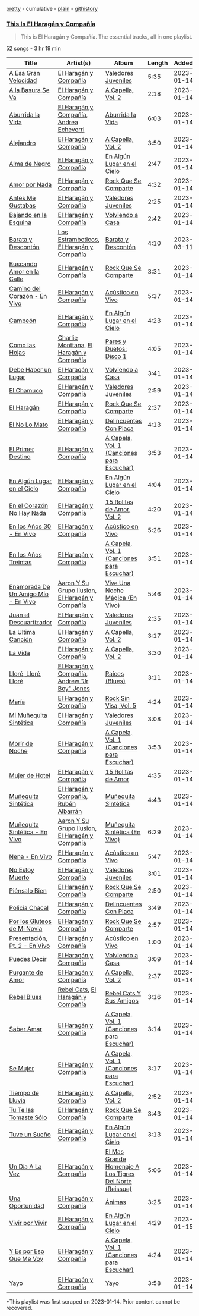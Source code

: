 [pretty](/playlists/pretty/37i9dQZF1DZ06evO1C5R5V.md) - cumulative - [plain](/playlists/plain/37i9dQZF1DZ06evO1C5R5V) - [githistory](https://github.githistory.xyz/mackorone/spotify-playlist-archive/blob/main/playlists/plain/37i9dQZF1DZ06evO1C5R5V)

### [This Is El Haragán y Compañía](https://open.spotify.com/playlist/37i9dQZF1DZ06evO1C5R5V)

> This is El Haragán y Compañía\. The essential tracks, all in one playlist.

52 songs - 3 hr 19 min

| Title | Artist(s) | Album | Length | Added | Removed |
|---|---|---|---|---|---|
| [A Esa Gran Velocidad](https://open.spotify.com/track/5dXKQ5MzrOPjFwtJEJZYuu) | [El Haragán y Compañía](https://open.spotify.com/artist/2NN9pzej9qFOOLBfRnmhIV) | [Valedores Juveniles](https://open.spotify.com/album/1EozvZIEU6wB5gwy6cEKCN) | 5:35 | 2023-01-14 |  |
| [A la Basura Se Va](https://open.spotify.com/track/3NyKFQuBj5DR57rBqw4tiM) | [El Haragán y Compañía](https://open.spotify.com/artist/2NN9pzej9qFOOLBfRnmhIV) | [A Capella, Vol\. 2](https://open.spotify.com/album/4siYcuv9UwlJ9zBTwZmFXk) | 2:18 | 2023-01-14 |  |
| [Aburrida la Vida](https://open.spotify.com/track/4BDHirGB8v0tcVWlNpiVvg) | [El Haragán y Compañía](https://open.spotify.com/artist/2NN9pzej9qFOOLBfRnmhIV), [Andrea Echeverri](https://open.spotify.com/artist/56WwKhBsxrWjpwXvJVLAjZ) | [Aburrida la Vida](https://open.spotify.com/album/6tRNUlurd30gT4GrCFGhBj) | 6:03 | 2023-01-14 |  |
| [Alejandro](https://open.spotify.com/track/6mDSvFRgZzQDVrXA9vBuMC) | [El Haragán y Compañía](https://open.spotify.com/artist/2NN9pzej9qFOOLBfRnmhIV) | [A Capella, Vol\. 2](https://open.spotify.com/album/4siYcuv9UwlJ9zBTwZmFXk) | 3:50 | 2023-01-14 |  |
| [Alma de Negro](https://open.spotify.com/track/3VRZUJyO4Y9KxfkrHc2OBC) | [El Haragán y Compañía](https://open.spotify.com/artist/2NN9pzej9qFOOLBfRnmhIV) | [En Algún Lugar en el Cielo](https://open.spotify.com/album/6Yf17T7xGRB0lMdGfNokEg) | 2:47 | 2023-01-14 |  |
| [Amor por Nada](https://open.spotify.com/track/5L2umLhtRL6iZGnZjZuto3) | [El Haragán y Compañía](https://open.spotify.com/artist/2NN9pzej9qFOOLBfRnmhIV) | [Rock Que Se Comparte](https://open.spotify.com/album/1YGn8RT3a96aeZWgZJr97Q) | 4:32 | 2023-01-14 |  |
| [Antes Me Gustabas](https://open.spotify.com/track/0FqtI5YKYauiW4HfBqPPBs) | [El Haragán y Compañía](https://open.spotify.com/artist/2NN9pzej9qFOOLBfRnmhIV) | [Valedores Juveniles](https://open.spotify.com/album/1EozvZIEU6wB5gwy6cEKCN) | 2:25 | 2023-01-14 |  |
| [Bajando en la Esquina](https://open.spotify.com/track/2TQxrmwp570FOy45G5Au53) | [El Haragán y Compañía](https://open.spotify.com/artist/2NN9pzej9qFOOLBfRnmhIV) | [Volviendo a Casa](https://open.spotify.com/album/7HMKw1qzzztQ0LrOhAzDVf) | 2:42 | 2023-01-14 |  |
| [Barata y Descontón](https://open.spotify.com/track/12zpKVqLAQ7x547zRwICeZ) | [Los Estramboticos](https://open.spotify.com/artist/53nmySG01mYmqoUx3fKymx), [El Haragán y Compañía](https://open.spotify.com/artist/2NN9pzej9qFOOLBfRnmhIV) | [Barata y Descontón](https://open.spotify.com/album/0VugzwalsfV7TB8kJnrx5u) | 4:10 | 2023-03-11 |  |
| [Buscando Amor en la Calle](https://open.spotify.com/track/36qNWwZLVrAoKTlS1QDEel) | [El Haragán y Compañía](https://open.spotify.com/artist/2NN9pzej9qFOOLBfRnmhIV) | [Rock Que Se Comparte](https://open.spotify.com/album/1YGn8RT3a96aeZWgZJr97Q) | 3:31 | 2023-01-14 |  |
| [Camino del Corazón \- En Vivo](https://open.spotify.com/track/1NfU4PeExNXqHh1vT2ytiT) | [El Haragán y Compañía](https://open.spotify.com/artist/2NN9pzej9qFOOLBfRnmhIV) | [Acústico en Vivo](https://open.spotify.com/album/4zu2N7oBqda4o0lMGk9Hgl) | 5:37 | 2023-01-14 | 2023-01-16 |
| [Campeón](https://open.spotify.com/track/43g4eMXbhgpNY5tWXXVFmC) | [El Haragán y Compañía](https://open.spotify.com/artist/2NN9pzej9qFOOLBfRnmhIV) | [En Algún Lugar en el Cielo](https://open.spotify.com/album/6Yf17T7xGRB0lMdGfNokEg) | 4:23 | 2023-01-14 |  |
| [Como las Hojas](https://open.spotify.com/track/2WtlUoUJHSjrOFZg3VGgOv) | [Charlie Monttana](https://open.spotify.com/artist/6hszx52doSbSMupWHUGdTv), [El Haragán y Compañía](https://open.spotify.com/artist/2NN9pzej9qFOOLBfRnmhIV) | [Pares y Duetos: Disco 1](https://open.spotify.com/album/41FihoRRlBH8E1xHgfkhpV) | 4:05 | 2023-01-14 |  |
| [Debe Haber un Lugar](https://open.spotify.com/track/5c0ZzLnCkk4Hqp3kXy8lYS) | [El Haragán y Compañía](https://open.spotify.com/artist/2NN9pzej9qFOOLBfRnmhIV) | [Volviendo a Casa](https://open.spotify.com/album/7HMKw1qzzztQ0LrOhAzDVf) | 3:41 | 2023-01-14 |  |
| [El Chamuco](https://open.spotify.com/track/5RGPch9I7US0JeQK8KAnSg) | [El Haragán y Compañía](https://open.spotify.com/artist/2NN9pzej9qFOOLBfRnmhIV) | [Valedores Juveniles](https://open.spotify.com/album/1EozvZIEU6wB5gwy6cEKCN) | 2:59 | 2023-01-14 |  |
| [El Haragán](https://open.spotify.com/track/79t9WUQOc5n6xAD0DRO9rW) | [El Haragán y Compañía](https://open.spotify.com/artist/2NN9pzej9qFOOLBfRnmhIV) | [Rock Que Se Comparte](https://open.spotify.com/album/1YGn8RT3a96aeZWgZJr97Q) | 2:37 | 2023-01-14 |  |
| [El No Lo Mato](https://open.spotify.com/track/2hntX3w48OucbEqoLoDnPZ) | [El Haragán y Compañía](https://open.spotify.com/artist/2NN9pzej9qFOOLBfRnmhIV) | [Delincuentes Con Placa](https://open.spotify.com/album/4Sdi8I9p9AkGbx8LnFf4wn) | 4:13 | 2023-01-14 |  |
| [El Primer Destino](https://open.spotify.com/track/6tKjGBp1J42BG0TkhB8nY1) | [El Haragán y Compañía](https://open.spotify.com/artist/2NN9pzej9qFOOLBfRnmhIV) | [A Capela, Vol\. 1 \(Canciones para Escuchar\)](https://open.spotify.com/album/6uxNb9jYOZllR0lv8tPmzE) | 3:53 | 2023-01-14 |  |
| [En Algún Lugar en el Cielo](https://open.spotify.com/track/6uRi7gpG1xlAO7BycXs1x3) | [El Haragán y Compañía](https://open.spotify.com/artist/2NN9pzej9qFOOLBfRnmhIV) | [En Algún Lugar en el Cielo](https://open.spotify.com/album/6Yf17T7xGRB0lMdGfNokEg) | 4:04 | 2023-01-14 |  |
| [En el Corazón No Hay Nada](https://open.spotify.com/track/2GaQ2eVyQLg3Lul8HYwZKr) | [El Haragán y Compañía](https://open.spotify.com/artist/2NN9pzej9qFOOLBfRnmhIV) | [15 Rolitas de Amor, Vol\. 2](https://open.spotify.com/album/7HZJJvCk1dP3YSAoLioVW4) | 4:20 | 2023-01-14 |  |
| [En los Años 30 \- En Vivo](https://open.spotify.com/track/6i0Bd62X1NRfkdroWlwvo3) | [El Haragán y Compañía](https://open.spotify.com/artist/2NN9pzej9qFOOLBfRnmhIV) | [Acústico en Vivo](https://open.spotify.com/album/4zu2N7oBqda4o0lMGk9Hgl) | 5:26 | 2023-01-14 |  |
| [En los Años Treintas](https://open.spotify.com/track/4ln59NsJPYXzc76BRUAwAw) | [El Haragán y Compañía](https://open.spotify.com/artist/2NN9pzej9qFOOLBfRnmhIV) | [A Capela, Vol\. 1 \(Canciones para Escuchar\)](https://open.spotify.com/album/6uxNb9jYOZllR0lv8tPmzE) | 3:51 | 2023-01-14 |  |
| [Enamorada De Un Amigo Mío \- En Vivo](https://open.spotify.com/track/4pzmHhjozylrw2GyEzf6w4) | [Aaron Y Su Grupo Ilusion](https://open.spotify.com/artist/1zVxAFV8uL5V816dzdHvYQ), [El Haragán y Compañía](https://open.spotify.com/artist/2NN9pzej9qFOOLBfRnmhIV) | [Vive Una Noche Mágica \(En Vivo\)](https://open.spotify.com/album/2fcpmQSdUp1667ydxqjFhi) | 5:46 | 2023-01-14 |  |
| [Juan el Descuartizador](https://open.spotify.com/track/0p9Bwi2HvvPNhvEdo4972S) | [El Haragán y Compañía](https://open.spotify.com/artist/2NN9pzej9qFOOLBfRnmhIV) | [Valedores Juveniles](https://open.spotify.com/album/1EozvZIEU6wB5gwy6cEKCN) | 2:35 | 2023-01-14 |  |
| [La Ultima Canción](https://open.spotify.com/track/2K2ezQeRp5uqmZxZdMrEAJ) | [El Haragán y Compañía](https://open.spotify.com/artist/2NN9pzej9qFOOLBfRnmhIV) | [A Capella, Vol\. 2](https://open.spotify.com/album/4siYcuv9UwlJ9zBTwZmFXk) | 3:17 | 2023-01-14 |  |
| [La Vida](https://open.spotify.com/track/2VoimIOSwcWKXi4mGfcw59) | [El Haragán y Compañía](https://open.spotify.com/artist/2NN9pzej9qFOOLBfRnmhIV) | [A Capella, Vol\. 2](https://open.spotify.com/album/4siYcuv9UwlJ9zBTwZmFXk) | 3:30 | 2023-01-14 |  |
| [Lloré, Lloré, Lloré](https://open.spotify.com/track/5Mw6WWOT9hlB6UbQKcgiqR) | [El Haragán y Compañía](https://open.spotify.com/artist/2NN9pzej9qFOOLBfRnmhIV), [Andrew "Jr Boy" Jones](https://open.spotify.com/artist/7bAJqc9QEfRjLeSEVuWf6c) | [Raíces \(Blues\)](https://open.spotify.com/album/47rNdwCYK03r88tVbjrHJP) | 3:11 | 2023-01-14 |  |
| [María](https://open.spotify.com/track/1NB4NTBumjc0NHZzi0KmJh) | [El Haragán y Compañía](https://open.spotify.com/artist/2NN9pzej9qFOOLBfRnmhIV) | [Rock Sin Visa, Vol\. 5](https://open.spotify.com/album/0AyiNIjnVL9xXOcQTIGEOp) | 4:24 | 2023-01-14 |  |
| [Mi Muñequita Sintética](https://open.spotify.com/track/7KHDYWsMQJYemuYR08gtU6) | [El Haragán y Compañía](https://open.spotify.com/artist/2NN9pzej9qFOOLBfRnmhIV) | [Valedores Juveniles](https://open.spotify.com/album/1EozvZIEU6wB5gwy6cEKCN) | 3:08 | 2023-01-14 |  |
| [Morir de Noche](https://open.spotify.com/track/0mspoCwPtNxGPImRNALg3n) | [El Haragán y Compañía](https://open.spotify.com/artist/2NN9pzej9qFOOLBfRnmhIV) | [A Capela, Vol\. 1 \(Canciones para Escuchar\)](https://open.spotify.com/album/6uxNb9jYOZllR0lv8tPmzE) | 3:53 | 2023-01-14 |  |
| [Mujer de Hotel](https://open.spotify.com/track/4e04rx2va5YIQE1s231gi1) | [El Haragán y Compañía](https://open.spotify.com/artist/2NN9pzej9qFOOLBfRnmhIV) | [15 Rolitas de Amor](https://open.spotify.com/album/2zZmPYbtRdix1vDkr2ve21) | 4:35 | 2023-01-14 |  |
| [Muñequita Sintética](https://open.spotify.com/track/0SztZWdbPLXk7EcvQJ6MLt) | [El Haragán y Compañía](https://open.spotify.com/artist/2NN9pzej9qFOOLBfRnmhIV), [Rubén Albarrán](https://open.spotify.com/artist/7M75Am5m6J934JSviUOGz0) | [Muñequita Sintética](https://open.spotify.com/album/2iPJkJKGh18tLEVvesivr6) | 4:43 | 2023-01-14 |  |
| [Muñequita Sintética \- En Vivo](https://open.spotify.com/track/0gfKBEqDYugm5EHcz6phNs) | [Aaron Y Su Grupo Ilusion](https://open.spotify.com/artist/1zVxAFV8uL5V816dzdHvYQ), [El Haragán y Compañía](https://open.spotify.com/artist/2NN9pzej9qFOOLBfRnmhIV) | [Muñequita Sintética \(En Vivo\)](https://open.spotify.com/album/4p9qyFiCvpE3BkgKQHdGf2) | 6:29 | 2023-01-14 |  |
| [Nena \- En Vivo](https://open.spotify.com/track/0g0dTi9c09eqbyezuzR1v6) | [El Haragán y Compañía](https://open.spotify.com/artist/2NN9pzej9qFOOLBfRnmhIV) | [Acústico en Vivo](https://open.spotify.com/album/4zu2N7oBqda4o0lMGk9Hgl) | 5:47 | 2023-01-14 |  |
| [No Estoy Muerto](https://open.spotify.com/track/6ZVHAIXNueVu9mbYnzuXAU) | [El Haragán y Compañía](https://open.spotify.com/artist/2NN9pzej9qFOOLBfRnmhIV) | [Valedores Juveniles](https://open.spotify.com/album/1EozvZIEU6wB5gwy6cEKCN) | 3:01 | 2023-01-14 |  |
| [Piénsalo Bien](https://open.spotify.com/track/7fPPYqgfosDlvpKlmU6UHj) | [El Haragán y Compañía](https://open.spotify.com/artist/2NN9pzej9qFOOLBfRnmhIV) | [Rock Que Se Comparte](https://open.spotify.com/album/1YGn8RT3a96aeZWgZJr97Q) | 2:50 | 2023-01-14 |  |
| [Policía Chacal](https://open.spotify.com/track/6QrFIhcq4EaclMmeC2cdgX) | [El Haragán y Compañía](https://open.spotify.com/artist/2NN9pzej9qFOOLBfRnmhIV) | [Delincuentes Con Placa](https://open.spotify.com/album/4Sdi8I9p9AkGbx8LnFf4wn) | 3:49 | 2023-01-14 |  |
| [Por los Gluteos de Mi Novia](https://open.spotify.com/track/7hcMjVJ5x1qVPQu39Szpqn) | [El Haragán y Compañía](https://open.spotify.com/artist/2NN9pzej9qFOOLBfRnmhIV) | [Rock Que Se Comparte](https://open.spotify.com/album/1YGn8RT3a96aeZWgZJr97Q) | 2:57 | 2023-01-14 |  |
| [Presentación, Pt\. 2 \- En Vivo](https://open.spotify.com/track/6dEz0ipVf1uCeMHnO57yRC) | [El Haragán y Compañía](https://open.spotify.com/artist/2NN9pzej9qFOOLBfRnmhIV) | [Acústico en Vivo](https://open.spotify.com/album/4zu2N7oBqda4o0lMGk9Hgl) | 1:00 | 2023-01-14 |  |
| [Puedes Decir](https://open.spotify.com/track/5vnDhoFEOXK3UKbyBn7PLK) | [El Haragán y Compañía](https://open.spotify.com/artist/2NN9pzej9qFOOLBfRnmhIV) | [Volviendo a Casa](https://open.spotify.com/album/7HMKw1qzzztQ0LrOhAzDVf) | 3:09 | 2023-01-14 |  |
| [Purgante de Amor](https://open.spotify.com/track/6GVpCnofpTAB8JaBtzaRUu) | [El Haragán y Compañía](https://open.spotify.com/artist/2NN9pzej9qFOOLBfRnmhIV) | [A Capella, Vol\. 2](https://open.spotify.com/album/4siYcuv9UwlJ9zBTwZmFXk) | 2:37 | 2023-01-14 |  |
| [Rebel Blues](https://open.spotify.com/track/3fWnWeIoR1WDqh1ZjxTnbf) | [Rebel Cats](https://open.spotify.com/artist/2ukziVbiZa3N5eSdUOXgXL), [El Haragán y Compañía](https://open.spotify.com/artist/2NN9pzej9qFOOLBfRnmhIV) | [Rebel Cats Y Sus Amigos](https://open.spotify.com/album/6eEtfyJ0LiBL2EueE8Wmfw) | 3:16 | 2023-01-14 |  |
| [Saber Amar](https://open.spotify.com/track/0bcTjLBR0N4AHAlkIIlVNM) | [El Haragán y Compañía](https://open.spotify.com/artist/2NN9pzej9qFOOLBfRnmhIV) | [A Capela, Vol\. 1 \(Canciones para Escuchar\)](https://open.spotify.com/album/6uxNb9jYOZllR0lv8tPmzE) | 3:14 | 2023-01-14 |  |
| [Se Mujer](https://open.spotify.com/track/3G3q1cJpEp9qu0Csrw0tda) | [El Haragán y Compañía](https://open.spotify.com/artist/2NN9pzej9qFOOLBfRnmhIV) | [A Capela, Vol\. 1 \(Canciones para Escuchar\)](https://open.spotify.com/album/6uxNb9jYOZllR0lv8tPmzE) | 3:17 | 2023-01-14 |  |
| [Tiempo de Lluvia](https://open.spotify.com/track/62q7wFJlatHdc5f7X9EfAX) | [El Haragán y Compañía](https://open.spotify.com/artist/2NN9pzej9qFOOLBfRnmhIV) | [A Capella, Vol\. 2](https://open.spotify.com/album/4siYcuv9UwlJ9zBTwZmFXk) | 2:52 | 2023-01-14 |  |
| [Tu Te las Tomaste Sólo](https://open.spotify.com/track/0E71YpNaDKT3dibeQ5jPwU) | [El Haragán y Compañía](https://open.spotify.com/artist/2NN9pzej9qFOOLBfRnmhIV) | [Rock Que Se Comparte](https://open.spotify.com/album/1YGn8RT3a96aeZWgZJr97Q) | 3:43 | 2023-01-14 |  |
| [Tuve un Sueño](https://open.spotify.com/track/3ppByciySUKj5peYAhF9fu) | [El Haragán y Compañía](https://open.spotify.com/artist/2NN9pzej9qFOOLBfRnmhIV) | [En Algún Lugar en el Cielo](https://open.spotify.com/album/6Yf17T7xGRB0lMdGfNokEg) | 3:13 | 2023-01-14 | 2023-03-12 |
| [Un Día A La Vez](https://open.spotify.com/track/0XW8HrbqM5zRQ0zUvwWdQu) | [El Haragán y Compañía](https://open.spotify.com/artist/2NN9pzej9qFOOLBfRnmhIV) | [El Mas Grande Homenaje A Los Tigres Del Norte \(Reissue\)](https://open.spotify.com/album/2CV4KdKMJ4fNq29HLmGmri) | 5:06 | 2023-01-14 |  |
| [Una Oportunidad](https://open.spotify.com/track/7hFNHNj8LKHZq9QBoaAfhm) | [El Haragán y Compañía](https://open.spotify.com/artist/2NN9pzej9qFOOLBfRnmhIV) | [Ánimas](https://open.spotify.com/album/0PeZWdSpAE6OPz2awjer34) | 3:25 | 2023-01-14 |  |
| [Vivir por Vivir](https://open.spotify.com/track/6Hok72DzGIdQs7UITndTrp) | [El Haragán y Compañía](https://open.spotify.com/artist/2NN9pzej9qFOOLBfRnmhIV) | [En Algún Lugar en el Cielo](https://open.spotify.com/album/6Yf17T7xGRB0lMdGfNokEg) | 4:29 | 2023-01-15 |  |
| [Y Es por Eso Que Me Voy](https://open.spotify.com/track/4fZEwW4lSFMm6l6PL5bfT4) | [El Haragán y Compañía](https://open.spotify.com/artist/2NN9pzej9qFOOLBfRnmhIV) | [A Capela, Vol\. 1 \(Canciones para Escuchar\)](https://open.spotify.com/album/6uxNb9jYOZllR0lv8tPmzE) | 4:24 | 2023-01-14 |  |
| [Yayo](https://open.spotify.com/track/1SpQUbVwRRo4hbrgJxSKwI) | [El Haragán y Compañía](https://open.spotify.com/artist/2NN9pzej9qFOOLBfRnmhIV) | [Yayo](https://open.spotify.com/album/2TSkUQe12aXNJakjM5HSNA) | 3:58 | 2023-01-14 |  |

\*This playlist was first scraped on 2023-01-14. Prior content cannot be recovered.
